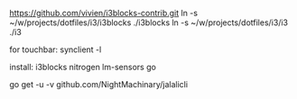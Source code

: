 https://github.com/vivien/i3blocks-contrib.git
ln -s ~/w/projects/dotfiles/i3/i3blocks ./i3blocks
ln -s ~/w/projects/dotfiles/i3/i3 ./i3

for touchbar:
	synclient -l

install:
i3blocks
nitrogen
lm-sensors
go

go get -u -v github.com/NightMachinary/jalalicli


